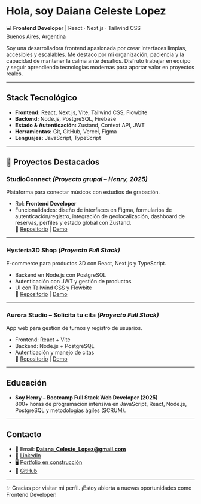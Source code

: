 # Hola, soy Daiana Celeste Lopez  

💻 **Frontend Developer** | React · Next.js · Tailwind CSS  
  Buenos Aires, Argentina  

Soy una desarrolladora frontend apasionada por crear interfaces limpias, accesibles y escalables. Me destaco por mi organización, paciencia y la capacidad de mantener la calma ante desafíos. Disfruto trabajar en equipo y seguir aprendiendo tecnologías modernas para aportar valor en proyectos reales.  

---

##  Stack Tecnológico

- **Frontend:** React, Next.js, Vite, Tailwind CSS, Flowbite  
- **Backend:** Node.js, PostgreSQL, Firebase  
- **Estado & Autenticación:** Zustand, Context API, JWT  
- **Herramientas:** Git, GitHub, Vercel, Figma  
- **Lenguajes:** JavaScript, TypeScript  

---

## 🌟 Proyectos Destacados

###  StudioConnect *(Proyecto grupal – Henry, 2025)*  
Plataforma para conectar músicos con estudios de grabación.  
- Rol: **Frontend Developer**  
- Funcionalidades: diseño de interfaces en Figma, formularios de autenticación/registro, integración de geolocalización, dashboard de reservas, perfiles y estado global con Zustand.  
🔗 [Repositorio](https://github.com/Daiana-L/StudioConnect) | [Demo](#)

---

###  Hysteria3D Shop *(Proyecto Full Stack)*  
E-commerce para productos 3D con React, Next.js y TypeScript.  
- Backend en Node.js con PostgreSQL  
- Autenticación con JWT y gestión de productos  
- UI con Tailwind CSS y Flowbite  
🔗 [Repositorio](https://github.com/Daiana-L/Hysteria3D-Shop) | [Demo](#)

---

###  Aurora Studio – Solicita tu cita *(Proyecto Full Stack)*  
App web para gestión de turnos y registro de usuarios.  
- Frontend: React + Vite  
- Backend: Node.js + PostgreSQL  
- Autenticación y manejo de citas  
🔗 [Repositorio](https://github.com/Daiana-L/Aurora-Studio) | [Demo](#)

---

## Educación

- **Soy Henry – Bootcamp Full Stack Web Developer (2025)**  
  800+ horas de programación intensiva en JavaScript, React, Node.js, PostgreSQL y metodologías ágiles (SCRUM).  

---

##  Contacto

- 📧 Email: **Daiana_Celeste_Lopez@gmail.com**  
- 💼 [LinkedIn](https://www.linkedin.com/in/daiana-celeste-lopez/)  
- 🖥️ [Portfolio en construcción](#)  
- 🐙 [GitHub](https://github.com/Daiana-L)  

---

✨ Gracias por visitar mi perfil. ¡Estoy abierta a nuevas oportunidades como Frontend Developer!
